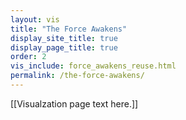 ```yaml
---
layout: vis
title: "The Force Awakens"
display_site_title: true
display_page_title: true
order: 2
vis_include: force_awakens_reuse.html
permalink: /the-force-awakens/
---
```


[[Visualzation page text here.]]
